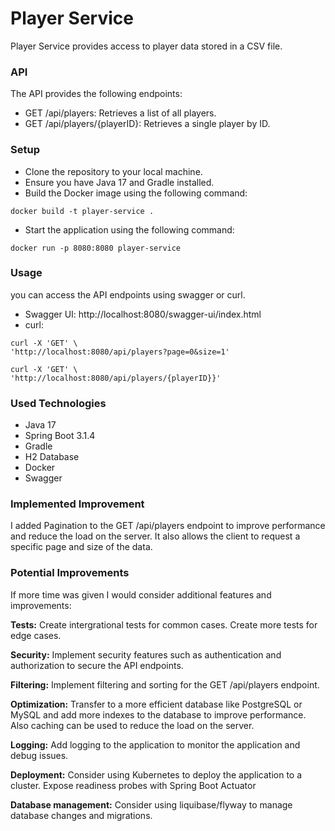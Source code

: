 # Player Service
Player Service provides access to player data stored in a CSV file.

### API
The API provides the following endpoints:

- GET /api/players: Retrieves a list of all players.
- GET /api/players/{playerID}: Retrieves a single player by ID.

### Setup
- Clone the repository to your local machine.
- Ensure you have Java 17 and Gradle installed.
- Build the Docker image using the following command:
``` shell
docker build -t player-service .
```
- Start the application using the following command:
``` shell
docker run -p 8080:8080 player-service
```

### Usage

you can access the API endpoints using swagger or curl.

- Swagger UI: http://localhost:8080/swagger-ui/index.html
- curl:

``` shell
curl -X 'GET' \
'http://localhost:8080/api/players?page=0&size=1'
```

``` shell
curl -X 'GET' \
'http://localhost:8080/api/players/{playerID}}'
```

### Used Technologies
- Java 17
- Spring Boot 3.1.4
- Gradle
- H2 Database
- Docker
- Swagger

### Implemented Improvement

I added Pagination to the GET /api/players endpoint to improve performance and reduce the load on the server.
It also allows the client to request a specific page and size of the data.

### Potential Improvements

If more time was given I would consider additional features and improvements:

**Tests:** Create intergrational tests for common cases. Create more tests for edge cases.

**Security:** Implement security features such as authentication and authorization to secure the API endpoints.

**Filtering:** Implement filtering and sorting for the GET /api/players endpoint.

**Optimization:** Transfer to a more efficient database like PostgreSQL or MySQL and add more indexes to the database to improve performance.
Also caching can be used to reduce the load on the server.

**Logging:** Add logging to the application to monitor the application and debug issues.

**Deployment:** Consider using Kubernetes to deploy the application to a cluster. Expose readiness probes with Spring Boot Actuator

**Database management:** Consider using liquibase/flyway to manage database changes and migrations.
